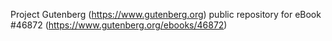 Project Gutenberg (https://www.gutenberg.org) public repository for eBook #46872 (https://www.gutenberg.org/ebooks/46872)
